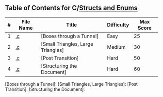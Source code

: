 ## Table of Contents for C/[Structs and Enums](https://www.hackerrank.com/domains/c?filters%5Bsubdomains%5D%5B%5D=c-structs-and-enums)

| #  | File Name                                      | Title                              | Difficulty | Max Score |
| -- | ---------------------------------------------- | ---------------------------------- | ---------- | --------- |
| 1  | [.c](.c)                                       | [Boxes through a Tunnel]           | Easy       | 25        |
| 2  | [.c](.c)                                       | [Small Triangles, Large Triangles] | Medium     | 30        |
| 3  | [.c](.c)                                       | [Post Transition]                  | Hard       | 50        |
| 4  | [.c](.c)                                       | [Structuring the Document]         | Hard       | 60        |

[Boxes through a Tunnel]: 
[Small Triangles, Large Triangles]: 
[Post Transition]: 
[Structuring the Document]: 
